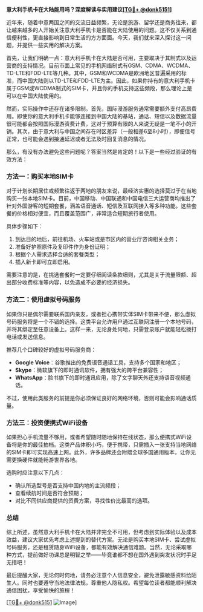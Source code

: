 **意大利手机卡在大陆能用吗？深度解读与实用建议[[TG💪+ @donk5151](https://t.me/s/donk5151)]**

近年来，随着中意两国之间的交流日益频繁，无论是旅游、留学还是商务往来，都让越来越多的人开始关注意大利手机卡是否能在大陆使用的问题。这不仅关系到通信便利性，更直接影响到日常生活的方方面面。今天，我们就来深入探讨这一问题，并提供一些实用的解决方案。

首先，让我们明确一点：意大利手机卡在大陆是否可用，主要取决于其制式以及运营商的支持情况。目前市面上常见的手机网络制式有GSM、CDMA、WCDMA、TD-LTE和FDD-LTE等几种。其中，GSM和WCDMA是欧洲地区普遍采用的标准，而中国大陆则以TD-LTE和FDD-LTE为主。因此，如果你持有的意大利手机卡属于GSM或WCDMA制式的SIM卡，并且你的手机支持这些频段，那么理论上是可以在中国大陆使用的。

然而，实际操作中还存在诸多限制。首先，国际漫游服务通常需要额外支付高昂费用。即使你的意大利手机卡能够连接到中国大陆的基站，通话、短信以及数据流量很可能都会按照国际漫游资费计费，这对于预算有限的人来说无疑是一笔不小的开销。其次，由于意大利与中国之间存在时区差异（一般相差6至8小时），即便信号正常，也可能会遇到接通延迟或者无法及时回复消息的情况。

那么，有没有办法避免这些问题呢？答案当然是肯定的！以下是一些经过验证的有效方法：

### 方法一：购买本地SIM卡
对于计划长期居住或频繁往返于两地的朋友来说，最经济实惠的选择莫过于在当地购买一张本地SIM卡。目前，中国移动、中国联通和中国电信三大运营商均推出了针对外国游客的短期套餐，涵盖语音通话、短信及互联网接入等多种功能。这些套餐的价格相对便宜，而且覆盖范围广，非常适合短期旅行者使用。

具体步骤如下：
1. 到达目的地后，前往机场、火车站或是市区内的营业厅咨询相关业务；
2. 准备好护照原件及复印件作为身份证明；
3. 根据个人需求选择合适的套餐类型；
4. 插入新卡即可立即启用。

需要注意的是，在挑选套餐时一定要仔细阅读条款细则，尤其是关于流量限额、超出部分收费标准等内容，以免造成不必要的经济损失。

### 方法二：使用虚拟号码服务
如果你只是偶尔需要联系国内亲友，或者担心携带实体SIM卡带来不便，那么虚拟号码服务将是一个不错的选择。这类平台允许用户通过互联网注册一个本地号码，并将其绑定至任意设备上。这样一来，无论身处何地，只需登录账户就能轻松拨打电话或发送信息。

推荐几个口碑较好的虚拟号码服务商：
- **Google Voice**：谷歌推出的免费语音通话工具，支持多个国家和地区；
- **Skype**：微软旗下的即时通讯软件，拥有强大的跨平台兼容性；
- **WhatsApp**：脸书旗下的即时通讯应用，除了文字聊天外还支持语音视频通话。

不过，使用此类服务的前提是你必须保证良好的网络环境，否则可能会影响通话质量。

### 方法三：投资便携式WiFi设备
如果担心手机流量不够用，或者希望随时随地保持在线状态，那么便携式WiFi设备将是你的最佳拍档。这类产品体积小巧，便于携带，只需插入一张支持当地网络的SIM卡即可实现高速上网。此外，许多品牌还会附赠全球多国通用版本，让你无需更换硬件就能畅游世界各地。

选购时应注意以下几点：
- 确认所选型号是否支持中国内地的主流频段；
- 查看续航时间是否符合预期；
- 对比不同供应商提供的资费方案，寻找性价比最高的选项。

### 总结
综上所述，虽然意大利手机卡在大陆并非完全不可用，但考虑到实际体验以及成本效益，建议大家优先考虑上述提到的替代方案。无论是购买本地SIM卡、尝试虚拟号码服务，还是租赁随身WiFi设备，都能有效解决通信难题。当然，无论采取哪种方式，提前做好功课总是明智之举——毕竟谁都不想在国外遇到突发状况时手足无措吧！

最后提醒大家，无论何时何地，请务必注意个人信息安全，避免泄露敏感资料给陌生人。同时也要遵守当地法律法规，尊重他人隐私权。希望每位读者都能顺利解决通信困扰，享受愉快的旅程！

[[TG💪+ @donk5151](https://t.me/s/donk5151) ![Image](https://i.postimg.cc/rwNCRYN7/Snipaste-2025-04-30-17-27-05.png)]